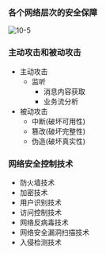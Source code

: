 ### 各个网络层次的安全保障
![10-5](https://github.com/flysafely/Software-Design-Engineer-Note/blob/master/%E7%AC%AC%E5%8D%81%E7%AB%A0-%E7%BD%91%E7%BB%9C%E4%B8%8E%E4%BF%A1%E6%81%AF%E5%AE%89%E5%85%A8/%E6%9C%AC%E7%AB%A0%E5%9B%BE%E7%A4%BA/10-5.png)

### 主动攻击和被动攻击
  + 主动攻击
    + 监听
      + 消息内容获取
      + 业务流分析
  + 被动攻击
    + 中断(破坏可用性)
    + 篡改(破坏完整性)
    + 伪造(破坏真实性)
    
### 网络安全控制技术
  + 防火墙技术
  + 加密技术
  + 用户识别技术
  + 访问控制技术
  + 网络反病毒技术
  + 网络安全漏洞扫描技术
  + 入侵检测技术
